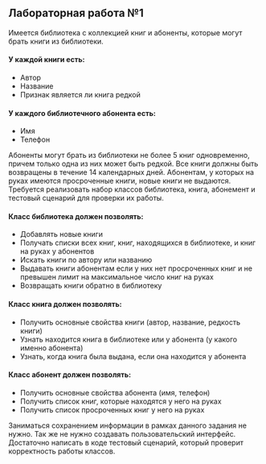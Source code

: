 ## Лабораторная работа №1

Имеется библиотека с коллекцией книг и абоненты, которые могут брать книги из библиотеки.

#### У каждой книги есть:

* Автор
* Название
* Признак является ли книга редкой

#### У каждого библиотечного абонента есть:

* Имя
* Телефон

Абоненты могут брать из библиотеки не более 5 книг одновременно, причем только одна из них может быть редкой. Все книги должны быть возвращены в течение 14 календарных дней. Абонентам, у которых на руках имеются просроченные книги, новые книги не выдаются. Требуется реализовать набор классов библиотека, книга, абонемент и тестовый сценарий для проверки их работы.

#### Класс библиотека должен позволять:

* Добавлять новые книги
* Получать списки всех книг, книг, находящихся в библиотеке, и книг на руках у абонентов
* Искать книги по автору или названию
* Выдавать книги абонентам если у них нет просроченных книг и не превышен лимит на максимальное число книг на руках
* Возвращать книги обратно в библиотеку

#### Класс книга должен позволять:

* Получить основные свойства книги (автор, название, редкость книги)
* Узнать находится книга в библиотеке или у абонента (у какого именно абонента)
* Узнать, когда книга была выдана, если она находится у абонента

#### Класс абонент должен позволять:

* Получить основные свойства абонента (имя, телефон)
* Получить список книг, которые находятся у него на руках
* Получить список просроченных книг у него на руках

Заниматься сохранением информации в рамках данного задания не нужно. Так же не нужно создавать пользовательский интерфейс. Достаточно написать в коде тестовый сценарий, который проверит корректность работы классов.